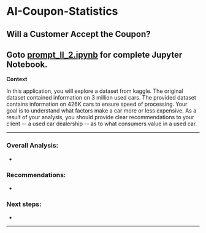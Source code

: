 # AI-Coupon-Statistics
## Will a Customer Accept the Coupon?

Goto [prompt_II_2.ipynb](prompt_II_2.ipynb) for complete Jupyter Notebook.
------

**Context**

In this application, you will explore a dataset from kaggle. The original dataset contained information on 3 million used cars. The provided dataset contains information on 426K cars to ensure speed of processing.  Your goal is to understand what factors make a car more or less expensive.  As a result of your analysis, you should provide clear recommendations to your client -- a used car dealership -- as to what consumers value in a used car.


------
### Overall Analysis:
 - 
 
### Recommendations:
 - 

### Next steps:
 - 
------
